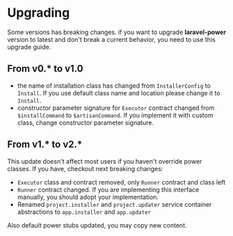 # Upgrading

Some versions has breaking changes. if you want to upgrade **laravel-power** version to latest and don't break a current behavior, you need to use this upgrade guide.

## From v0.* to v1.0

- the name of installation class has changed from `InstallerConfig` to `Install`.
  If you use default class name and location please change it to `Install`.
- constructor parameter signature for `Executor` contract changed from `$installCommand` to `$artisanCommand`. If you implement it with custom class, change constructor parameter signature.

## From v1.* to v2.*

This update doesn't affect most users if you haven't override power classes. If you have, checkout next breaking changes:

- `Executor` class and contract removed, only `Runner` contract and class left
- `Runner` contract changed. If you are implementing this interface manually, you should adopt your implementation.
- Renamed `project.installer` and `project.updater` service container abstractions to `app.installer` and `app.updater`

Also default power stubs updated, you may copy new content.
